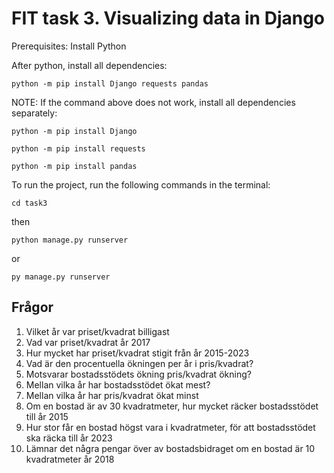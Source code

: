 # FIT task 3. Visualizing data in Django


Prerequisites: 
Install Python

After python, install all dependencies:
```
python -m pip install Django requests pandas
```
NOTE: If the command above does not work, install all dependencies separately:
```
python -m pip install Django
```
```
python -m pip install requests
```
```
python -m pip install pandas
```
To run the project, run the following commands in the terminal:
```
cd task3
```
then
```
python manage.py runserver
```
or 
```
py manage.py runserver
```


## Frågor
1. Vilket år var priset/kvadrat billigast
2. Vad var priset/kvadrat år 2017
3. Hur mycket har priset/kvadrat stigit från år 2015-2023
4. Vad är den procentuella ökningen per år i pris/kvadrat?
5. Motsvarar bostadsstödets ökning pris/kvadrat ökning?
6. Mellan vilka år har bostadsstödet ökat mest?
7. Mellan vilka år har pris/kvadrat ökat minst
8. Om en bostad är av 30 kvadratmeter, hur mycket räcker bostadsstödet till år 2015
9. Hur stor får en bostad högst vara i kvadratmeter, för att bostadsstödet ska räcka till år 2023
10. Lämnar det några pengar över av bostadsbidraget om en bostad är 10 kvadratmeter år 2018
